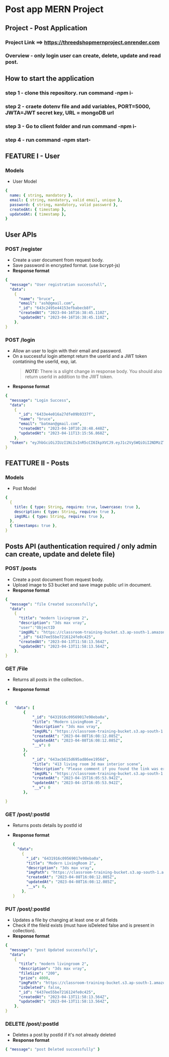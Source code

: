 # Post app MERN Project

## Project - Post Application

### Project Link ==> https://threedshopmernproject.onrender.com

### Overview - only login user can create, delete, update and read post.

## How to start the application

### step 1 - clone this repository. run command -npm i-

### step 2 - craete dotenv file and add variables, PORT=5000, JWTA=JWT secret key, URL = mongoDB url

### step 3 - Go to client folder and run command -npm i-

### step 4 - run command -npm start-

## FEATURE I - User

### Models

- User Model

```yaml
{
  name: { string, mandatory },
  email: { string, mandatory, valid email, unique },
  password: { string, mandatory, valid password },
  createdAt: { timestamp },
  updatedAt: { timestamp },
}
```

## User APIs

### POST /register

- Create a user document from request body.
- Save password in encrypted format. (use bcrypt-js)
- **Response format**

```yaml
{
  "message": "User registration successfull",
  "data":
    {
      "name": "bruce",
      "email": "ash@gmail.com",
      "_id": "643c2495e44153efbabecb8f",
      "createdAt": "2023-04-16T16:38:45.110Z",
      "updatedAt": "2023-04-16T16:38:45.110Z",
    },
}
```

### POST /login

- Allow an user to login with their email and password.
- On a successful login attempt return the userId and a JWT token contatining the userId, exp, iat.
  > **_NOTE:_** There is a slight change in response body. You should also return userId in addition to the JWT token.
- **Response format**

```yaml
{
  "message": "Login Success",
  "data":
    {
      "_id": "6433e4e016a27dfe09b9337f",
      "name": "bruce",
      "email": "batman@gmail.com",
      "createdAt": "2023-04-10T10:28:48.448Z",
      "updatedAt": "2023-04-11T13:15:56.868Z",
    },
  "token": "eyJhbGciOiJIUzI1NiIsInR5cCI6IkpXVCJ9.eyJ1c2VySWQiOiI2NDMzZTRlMDE2YTI3ZGZlMDliOTMzN2YiLCJyb2xlIjoiYWRtaW4iLCJpYXQiOjE2ODE1Mzk3NjYsImV4cCI6MTY4MTYyNjE2Nn0.6y9aKeZMKtRrsqLW9v-1T6IlkcDMaybTC3D-fXgyj5M",
}
```

## FEATTURE II - Posts

### Models

- Post Model

```yaml
{
  {
    title: { type: String, require: true, lowercase: true },
    description: { type: String, require: true },
    imgURL: { type: String, require: true },
  },
  { timestamps: true },
}
```

## Posts API (authentication required / only admin can create, update and delete file)

### POST /posts

- Create a post document from request body.
- Upload image to S3 bucket and save image public url in document.
- **Response format**

```yaml
{
  "message": "file Created successfully",
  "data":
    {
      "title": "modern livingroom 2",
      "description": "3ds max vray",
      "user":"ObjectID
      "imgURL": "https://classroom-training-bucket.s3.ap-south-1.amazonaws.com/abc/modern-interior-design-grey-living-room2.png",
      "_id": "6437ee55be7216124fe0c425",
      "createdAt": "2023-04-13T11:58:13.564Z",
      "updatedAt": "2023-04-13T11:58:13.564Z",
    },
}
```

### GET /File

- Returns all posts in the collection..

- **Response format**

```yaml

{
    "data": [
        {
            "_id": "6431916c09569017e98eba0a",
            "title": "Modern LivingRoom 2",
            "description": "3ds max vray",
            "imgURL": "https://classroom-training-bucket.s3.ap-south-1.amazonaws.com/abc/modern-interior-design-grey-living-room2.png",
            "createdAt": "2023-04-08T16:08:12.085Z",
            "updatedAt": "2023-04-08T16:08:12.085Z",
            "__v": 0
        },
        {
            "_id": "643acb615d695ad86ee1956d",
            "title": "413 living room 3d max interior scene",
            "description": "Please comment if you found the link was error. 3dsMax + obj (Vray) + Corona Modern Low poly. More materials you can find in the Material Editor. (Note for beginners: If you need color variations or material variations, please do not import the model in the Slate Material Editor. use Compact Material Editor)",
            "imgURL": "https://classroom-training-bucket.s3.ap-south-1.amazonaws.com/abc/413-Living-Room-3d-Max-Interior-Scene-1024x914.jpg%20%281%29.webp"
            "createdAt": "2023-04-15T16:05:53.942Z",
            "updatedAt": "2023-04-15T16:05:53.942Z",
            "__v": 0
        },

}

```

### GET /post/:postId

- Returns posts details by postId id
- **Response format**

  ```yaml
  {
    "data":
      {
        "_id": "6431916c09569017e98eba0a",
        "title": "Modern LivingRoom 2",
        "description": "3ds max vray",
        "imgPath": "https://classroom-training-bucket.s3.ap-south-1.amazonaws.com/abc/modern-interior-design-grey-living-room2.png",
        "createdAt": "2023-04-08T16:08:12.085Z",
        "updatedAt": "2023-04-08T16:08:12.085Z",
        "__v": 0,
      },
  }
  ```

### PUT /post/:postId

- Updates a file by changing at least one or all fields
- Check if the fileId exists (must have isDeleted false and is present in collection).
- **Response format**

```yaml
{
  "message": "post Updated successfully",
  "data":
    {
      "title": "modern livingroom 2",
      "description": "3ds max vray",
      "fileSize": "200",
      "prize": 4000,
      "imgPath": "https://classroom-training-bucket.s3.ap-south-1.amazonaws.com/abc/modern-interior-design-grey-living-room2.png",
      "isDeleted": false,
      "_id": "6437ee55be7216124fe0c425",
      "createdAt": "2023-04-13T11:58:13.564Z",
      "updatedAt": "2023-04-13T11:58:13.564Z",
    },
}
```

### DELETE /post/:postId

- Deletes a post by postId if it's not already deleted
- **Response format**

```yaml
{ "message": "post Deleted successfully" }
```
